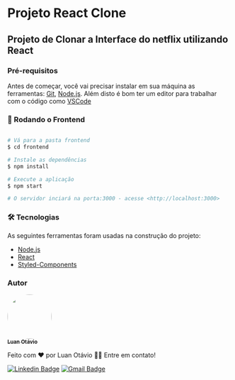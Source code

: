 # Projeto React Clone

## Projeto de Clonar a Interface do netflix utilizando React

### Pré-requisitos

Antes de começar, você vai precisar instalar em sua máquina as ferramentas:
[Git](https://git-scm.com), [Node.js](https://nodejs.org/en/). 
Além disto é bom ter um editor para trabalhar com o código como [VSCode](https://code.visualstudio.com/)

### 🎲 Rodando o Frontend

```bash

# Vá para a pasta frontend
$ cd frontend

# Instale as dependências
$ npm install

# Execute a aplicação
$ npm start

# O servidor inciará na porta:3000 - acesse <http://localhost:3000>
```


### 🛠 Tecnologias

As seguintes ferramentas foram usadas na construção do projeto:

- [Node.js](https://nodejs.org/en/)
- [React](https://pt-br.reactjs.org/)
- [Styled-Components](https://styled-components.com/)


### Autor 


<a href="https://github.com/luan-ocs">
 <img style="border-radius: 50%;" src="https://avatars.githubusercontent.com/u/78988879?s=400&u=34c3b61361455040821b4dfe8b0d79b88205e8f3&v=4" width="100px;" alt=""/>
 <br />
 <sub><b>Luan Otávio</b></sub></a>
 
 Feito com ❤️ por Luan Otávio 👋🏽 Entre em contato!
 
[![Linkedin Badge](https://img.shields.io/badge/-Luan-blue?style=flat-square&logo=Linkedin&logoColor=white&link=https://www.linkedin.com/in/luan-ot%C3%A1vio-a10b511b4/)](https://www.linkedin.com/in/luan-ot%C3%A1vio-a10b511b4/) 
[![Gmail Badge](https://img.shields.io/badge/-luanotaviocostasilva@gmail.com-c14438?style=flat-square&logo=Gmail&logoColor=white&link=mailto:luanotaviocostasilva@gmail.com)](mailto:luanotaviocostasilva@gmail.com)
